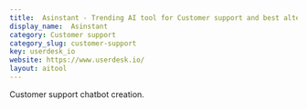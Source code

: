```yaml
---
title:  Asinstant - Trending AI tool for Customer support and best alternatives
display_name:  Asinstant
category: Customer support
category_slug: customer-support
key: userdesk_io
website: https://www.userdesk.io/
layout: aitool
---
```


Customer support chatbot creation.
